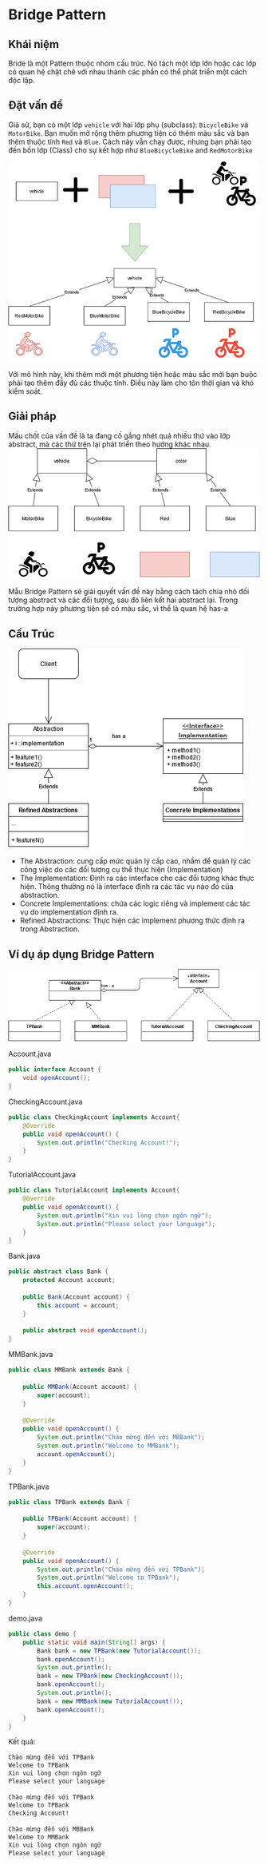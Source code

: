# Bridge Pattern

## Khái niệm

Bride là một Pattern thuộc nhóm cấu trúc. Nó tách một lớp lớn hoặc các lớp có quan hệ chặt chẽ với nhau thành các phần có thể phát triển một cách độc lập.

## Đặt vấn đề

Giả sử, bạn có một lớp `vehicle` với hai lớp phụ (subclass): `BicycleBike` và `MotorBike`. Bạn muốn mở rộng thêm phương tiện có thêm màu sắc và bạn thêm thuộc tính `Red` và `Blue`. Cách này vẫn chạy được, nhưng bạn phải tạo đến bốn lớp (Class) cho sự kết hợp như `BlueBicycleBike` and `RedMotorBike`

![](Images/Problem%20Diagram-Page-2.png)

Với mô hình này, khi thêm mới một phương tiện hoặc màu sắc mới bạn buộc phải tạo thêm đầy đủ các thuộc tính. Điều này làm cho tôn thời gian và khó kiểm soát.

## Giải pháp

Mấu chốt của vấn đề là ta đang cố gắng nhét quá nhiều thứ vào lớp abstract, mà các thứ trên lại phát triển theo hướng khác nhau.
![](Images/Solution%20Diagram-Page-3.png)

Mẫu Bridge Pattern sẽ giải quyết vấn đề này bằng cách tách chia nhỏ đối tượng abstract và các đối tượng, sau đó liên kết hai abstract lại. Trong trường hợp này phương tiện sẽ có màu sắc, vì thế là quan hệ has-a

## Cấu Trúc
![](Images/Struct%20Diagram.png)

- The Abstraction:  cung cấp mức quản lý cấp cao, nhầm để quản lý các công việc do các đối tượng cụ thể thực hiện (Implementation)
- The Implementation:  Định ra các interface cho các đối tượng khác thực hiện. Thông thường nó là interface định ra các tác vụ nào đó của abstraction.
- Concrete Implementations: chứa các logic riêng và implement các tác vụ do implementation định ra.
- Refined Abstractions: Thực hiện các implement phương thức định ra trong Abstraction.

## Ví dụ áp dụng Bridge Pattern

![](Images/Untitled%20Diagram.png )



Account.java

```java
public interface Account {
    void openAccount();
}
```

CheckingAccount.java

```java
public class CheckingAccount implements Account{
    @Override
    public void openAccount() {
        System.out.println("Checking Account!");
    }
}
```

TutorialAccount.java

```java
public class TutorialAccount implements Account{
    @Override
    public void openAccount() {
        System.out.println("Xin vui lòng chọn ngôn ngữ");
        System.out.println("Please select your language");
    }
}
```

Bank.java

```java
public abstract class Bank {
    protected Account account;

    public Bank(Account account) {
        this.account = account;
    }

    public abstract void openAccount();
}
```

MMBank.java

```java
public class MMBank extends Bank {

    public MMBank(Account account) {
        super(account);
    }

    @Override
    public void openAccount() {
        System.out.println("Chào mừng đến với MBBank");
        System.out.println("Welcome to MMBank");
        account.openAccount();
    }
}
```

TPBank.java

```java
public class TPBank extends Bank {

    public TPBank(Account account) {
        super(account);
    }

    @Override
    public void openAccount() {
        System.out.println("Chào mừng đến với TPBank");
        System.out.println("Welcome to TPBank");
        this.account.openAccount();
    }
}
```

demo.java

```java
public class demo {
    public static void main(String[] args) {
        Bank bank = new TPBank(new TutorialAccount());
        bank.openAccount();
        System.out.println();
        bank = new TPBank(new CheckingAccount());
        bank.openAccount();
        System.out.println();
        bank = new MMBank(new TutorialAccount());
        bank.openAccount();
    }
}
```

Kết quả:

```
Chào mừng đến với TPBank
Welcome to TPBank
Xin vui lòng chọn ngôn ngữ
Please select your language

Chào mừng đến với TPBank
Welcome to TPBank
Checking Account!

Chào mừng đến với MBBank
Welcome to MMBank
Xin vui lòng chọn ngôn ngữ
Please select your language
```

